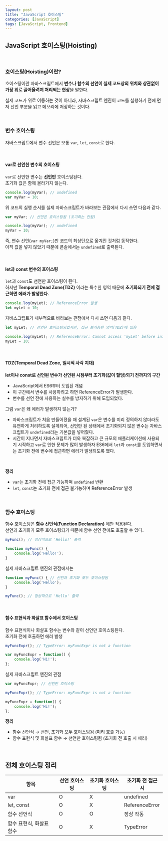 ```yaml
---
layout: post
title: "JavaScript 호이스팅"
categories: [JavaScript]
tags: [JavaScript, Frontend]
---
```


## JavaScript 호이스팅(Hoisting)

<br>

### 호이스팅(Hoisting)이란?

호이스팅이란 자바스크립트에서 **변수나 함수의 선언이 실제 코드상의 위치와 상관없이 가장 위로 끌어올려져 처리되는 현상**을 말한다.  

실제 코드가 위로 이동하는 것이 아니라, 자바스크립트 엔진이 코드를 실행하기 전에 먼저 선언 부분을 읽고 메모리에 저장하는 것이다.


<br>

### 변수 호이스팅

자바스크립트에서 변수 선언은 보통 `var`, `let`, `const`로 한다.

<br>

#### var로 선언한 변수의 호이스팅

`var`로 선언한 변수는 **선언만** 호이스팅된다.   
초기화 값은 함께 올라가지 않는다.

```javascript
console.log(myVar); // undefined
var myVar = 10;
```

위 코드의 실행 순서를 실제 자바스크립트가 바라보는 관점에서 다시 쓰면 다음과 같다.

```javascript
var myVar; // 선언은 호이스팅됨 (초기화는 안됨)

console.log(myVar); // undefined
myVar = 10;
```

즉, 변수 선언(`var myVar;`)만 코드의 최상단으로 옮겨진 것처럼 동작한다.  
아직 값을 넣지 않았기 때문에 콘솔에서는 `undefined`로 출력된다.

<br>

#### let과 const 변수의 호이스팅

`let`과 `const`도 선언만 호이스팅이 된다.  
하지만 **Temporal Dead Zone(TDZ)** 이라는 특수한 영역 때문에 **초기화되기 전에 접근하면 에러가 발생한다.**

```javascript
console.log(myLet); // ReferenceError 발생
let myLet = 10;
```

자바스크립트가 내부적으로 바라보는 관점에서 다시 쓰면 다음과 같다.

```javascript
let myLet; // 선언은 호이스팅되었지만, 접근 불가능한 영역(TDZ)에 있음

console.log(myLet); // ReferenceError: Cannot access 'myLet' before initialization
myLet = 10;
```

<br>

#### TDZ(Temporal Dead Zone, 일시적 사각 지대)

**let이나 const로 선언된 변수가 선언된 시점부터 초기화(값이 할당)되기 전까지의 구간**

- JavaScript에서 ES6부터 도입된 개념   
- 이 구간에서 변수를 사용하려고 하면 ReferenceError가 발생한다.  
- 변수를 선언 전에 사용하는 실수를 방지하기 위해 도입되었다.  

그럼 `var`은 왜 에러가 발생하지 않는가?

- 자바스크립트가 처음 만들어졌을 때 설계된 `var`은 변수를 미리 정의하지 않더라도 유연하게 처리하도록 설계되어, 선언만 된 상태에서 초기화되지 않은 변수는 자바스크립트가 `undefined`라는 기본값을 넣어줬다.
- 시간이 지나면서 자바스크립트가 더욱 복잡하고 큰 규모의 애플리케이션에 사용되기 시작하고 `var`로 인한 문제가 많이 발생하자 ES6에서 `let`과 `const`를 도입하면서는 초기화 전에 변수에 접근하면 에러가 발생되도록 했다.

<br>

**정리**
- `var`는 초기화 전에 접근 가능하며 `undefined` 반환
- `let`, `const`는 초기화 전에 접근 불가능하며 ReferenceError 발생

<br>

### 함수 호이스팅

함수 호이스팅은 **함수 선언식(Function Declaration)** 에만 적용된다.  
선언과 초기화가 모두 호이스팅되기 때문에 함수 선언 전에도 호출할 수 있다.

```javascript
myFunc(); // 정상적으로 'Hello!' 출력

function myFunc() {
    console.log('Hello!');
}
```

실제 자바스크립트 엔진의 관점에서는  

```javascript
function myFunc() { // 선언과 초기화 모두 호이스팅됨
    console.log('Hello');
}

myFunc(); // 정상적으로 'Hello' 출력
```

<br>

#### 함수 표현식과 화살표 함수에서 호이스팅

함수 표현식이나 화살표 함수는 변수와 같이 선언만 호이스팅된다.  
초기화 전에 호출하면 에러 발생

```javascript
myFuncExpr(); // TypeError: myFuncExpr is not a function

var myFuncExpr = function() {
    console.log('Hi!');
};
```

실제 자바스크립트 엔진의 관점

```javascript
var myFuncExpr; // 선언만 호이스팅

myFuncExpr(); // TypeError: myFuncExpr is not a function

myFuncExpr = function() {
    console.log('Hi!');
};
```

**정리**
- 함수 선언식 → 선언, 초기화 모두 호이스팅됨 (미리 호출 가능)
- 함수 표현식 및 화살표 함수 → 선언만 호이스팅됨 (초기화 전 호출 시 에러)

<br>

## 전체 호이스팅 정리

| 항목 | 선언 호이스팅 | 초기화 호이스팅 | 초기화 전 접근 시 |
|------|---------------|-----------------|------------------|
| var | O | X | undefined |
| let, const | O | X | ReferenceError |
| 함수 선언식 | O | O | 정상 작동 |
| 함수 표현식, 화살표 함수 | O | X | TypeError |

